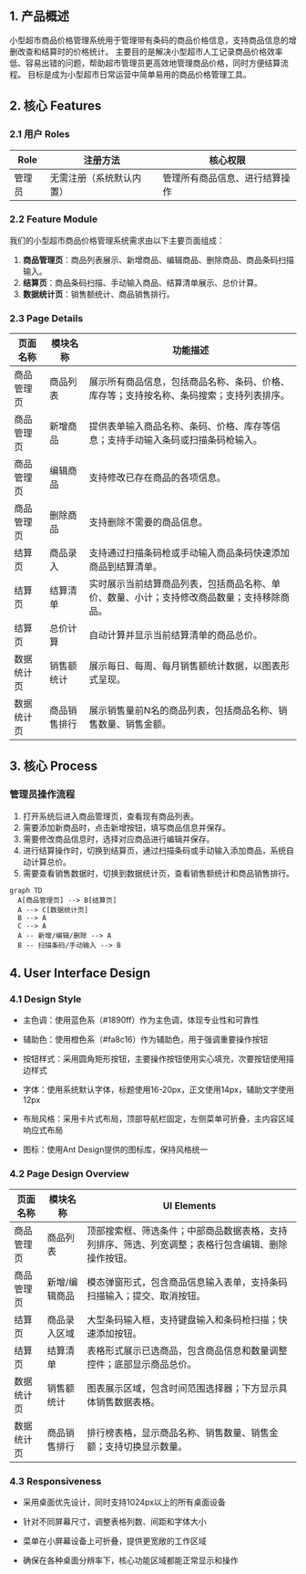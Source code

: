 ## 1. 产品概述

小型超市商品价格管理系统用于管理带有条码的商品价格信息，支持商品信息的增删改查和结算时的价格统计。
主要目的是解决小型超市人工记录商品价格效率低、容易出错的问题，帮助超市管理员更高效地管理商品价格，同时方便结算流程。
目标是成为小型超市日常运营中简单易用的商品价格管理工具。

## 2. 核心 Features

### 2.1 用户 Roles

| Role | 注册方法         | 核心权限            |
| ---- | ------------ | --------------- |
| 管理员  | 无需注册（系统默认内置） | 管理所有商品信息、进行结算操作 |

### 2.2 Feature Module

我们的小型超市商品价格管理系统需求由以下主要页面组成：

1. **商品管理页**：商品列表展示、新增商品、编辑商品、删除商品、商品条码扫描输入。
2. **结算页**：商品条码扫描、手动输入商品、结算清单展示、总价计算。
3. **数据统计页**：销售额统计、商品销售排行。

### 2.3 Page Details

| 页面名称  | 模块名称   | 功能描述                                          |
| ----- | ------ | --------------------------------------------- |
| 商品管理页 | 商品列表   | 展示所有商品信息，包括商品名称、条码、价格、库存等；支持按名称、条码搜索；支持列表排序。  |
| 商品管理页 | 新增商品   | 提供表单输入商品名称、条码、价格、库存等信息；支持手动输入条码或扫描条码枪输入。      |
| 商品管理页 | 编辑商品   | 支持修改已存在商品的各项信息。                               |
| 商品管理页 | 删除商品   | 支持删除不需要的商品信息。                                 |
| 结算页   | 商品录入   | 支持通过扫描条码枪或手动输入商品条码快速添加商品到结算清单。                |
| 结算页   | 结算清单   | 实时展示当前结算商品列表，包括商品名称、单价、数量、小计；支持修改商品数量；支持移除商品。 |
| 结算页   | 总价计算   | 自动计算并显示当前结算清单的商品总价。                           |
| 数据统计页 | 销售额统计  | 展示每日、每周、每月销售额统计数据，以图表形式呈现。                    |
| 数据统计页 | 商品销售排行 | 展示销售量前N名的商品列表，包括商品名称、销售数量、销售金额。               |

## 3. 核心 Process

### 管理员操作流程

1. 打开系统后进入商品管理页，查看现有商品列表。
2. 需要添加新商品时，点击新增按钮，填写商品信息并保存。
3. 需要修改商品信息时，选择对应商品进行编辑并保存。
4. 进行结算操作时，切换到结算页，通过扫描条码或手动输入添加商品，系统自动计算总价。
5. 需要查看销售数据时，切换到数据统计页，查看销售额统计和商品销售排行。

```mermaid
graph TD
  A[商品管理页] --> B[结算页]
  A --> C[数据统计页]
  B --> A
  C --> A
  A -- 新增/编辑/删除 --> A
  B -- 扫描条码/手动输入 --> B
```

## 4. User Interface Design

### 4.1 Design Style

* 主色调：使用蓝色系（#1890ff）作为主色调，体现专业性和可靠性

* 辅助色：使用橙色系（#fa8c16）作为辅助色，用于强调重要操作按钮

* 按钮样式：采用圆角矩形按钮，主要操作按钮使用实心填充，次要按钮使用描边样式

* 字体：使用系统默认字体，标题使用16-20px，正文使用14px，辅助文字使用12px

* 布局风格：采用卡片式布局，顶部导航栏固定，左侧菜单可折叠，主内容区域响应式布局

* 图标：使用Ant Design提供的图标库，保持风格统一

### 4.2 Page Design Overview

| 页面名称  | 模块名称    | UI Elements                                       |
| ----- | ------- | ------------------------------------------------- |
| 商品管理页 | 商品列表    | 顶部搜索框、筛选条件；中部商品数据表格，支持列排序、筛选、列宽调整；表格行包含编辑、删除操作按钮。 |
| 商品管理页 | 新增/编辑商品 | 模态弹窗形式，包含商品信息输入表单，支持条码扫描输入；提交、取消按钮。               |
| 结算页   | 商品录入区域  | 大型条码输入框，支持键盘输入和条码枪扫描；快速添加按钮。                      |
| 结算页   | 结算清单    | 表格形式展示已选商品，包含商品信息和数量调整控件；底部显示商品总价。                |
| 数据统计页 | 销售额统计   | 图表展示区域，包含时间范围选择器；下方显示具体销售数据表格。                    |
| 数据统计页 | 商品销售排行  | 排行榜表格，显示商品名称、销售数量、销售金额；支持切换显示数量。                  |

### 4.3 Responsiveness

* 采用桌面优先设计，同时支持1024px以上的所有桌面设备

* 针对不同屏幕尺寸，调整表格列数、间距和字体大小

* 菜单在小屏幕设备上可折叠，提供更宽敞的工作区域

* 确保在各种桌面分辨率下，核心功能区域都能正常显示和操作

